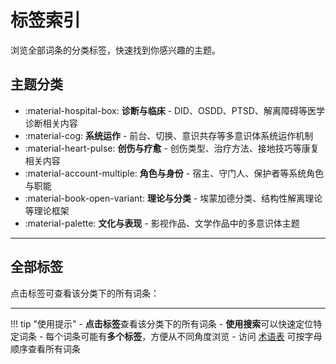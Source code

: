 # 标签索引

浏览全部词条的分类标签，快速找到你感兴趣的主题。

## 主题分类

- :material-hospital-box: **诊断与临床** - DID、OSDD、PTSD、解离障碍等医学诊断相关内容
- :material-cog: **系统运作** - 前台、切换、意识共存等多意识体系统运作机制
- :material-heart-pulse: **创伤与疗愈** - 创伤类型、治疗方法、接地技巧等康复相关内容
- :material-account-multiple: **角色与身份** - 宿主、守门人、保护者等系统角色与职能
- :material-book-open-variant: **理论与分类** - 埃蒙加德分类、结构性解离理论等理论框架
- :material-palette: **文化与表现** - 影视作品、文学作品中的多意识体主题

---

## 全部标签

点击标签可查看该分类下的所有词条：

<!-- material/tags -->

---

!!! tip "使用提示"
    - **点击标签**查看该分类下的所有词条
    - **使用搜索**可以快速定位特定词条
    - 每个词条可能有**多个标签**，方便从不同角度浏览
    - 访问 [术语表](Glossary.md) 可按字母顺序查看所有词条
